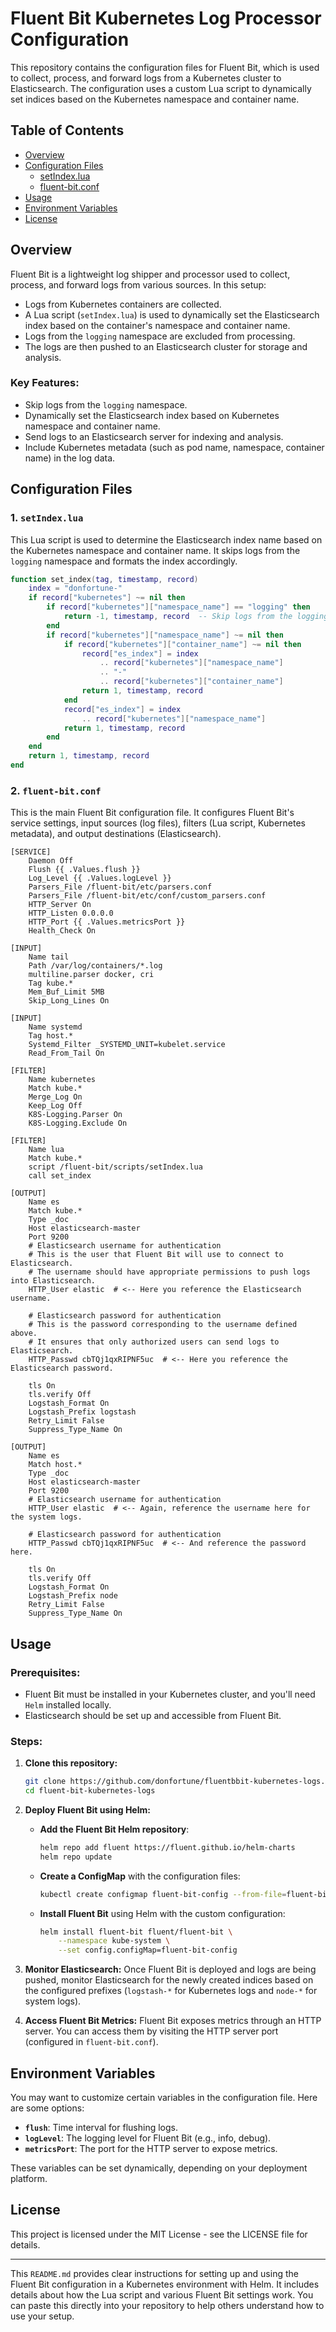 # Fluent Bit Kubernetes Log Processor Configuration

This repository contains the configuration files for Fluent Bit, which is used to collect, process, and forward logs from a Kubernetes cluster to Elasticsearch. The configuration uses a custom Lua script to dynamically set indices based on the Kubernetes namespace and container name.

## Table of Contents

- [Overview](#overview)
- [Configuration Files](#configuration-files)
  - [setIndex.lua](#setindexlua)
  - [fluent-bit.conf](#fluent-bitconf)
- [Usage](#usage)
- [Environment Variables](#environment-variables)
- [License](#license)

## Overview

Fluent Bit is a lightweight log shipper and processor used to collect, process, and forward logs from various sources. In this setup:

- Logs from Kubernetes containers are collected.
- A Lua script (`setIndex.lua`) is used to dynamically set the Elasticsearch index based on the container's namespace and container name.
- Logs from the `logging` namespace are excluded from processing.
- The logs are then pushed to an Elasticsearch cluster for storage and analysis.

### Key Features:
- Skip logs from the `logging` namespace.
- Dynamically set the Elasticsearch index based on Kubernetes namespace and container name.
- Send logs to an Elasticsearch server for indexing and analysis.
- Include Kubernetes metadata (such as pod name, namespace, container name) in the log data.

## Configuration Files

### 1. `setIndex.lua`

This Lua script is used to determine the Elasticsearch index name based on the Kubernetes namespace and container name. It skips logs from the `logging` namespace and formats the index accordingly.

```lua
function set_index(tag, timestamp, record)
    index = "donfortune-"
    if record["kubernetes"] ~= nil then
        if record["kubernetes"]["namespace_name"] == "logging" then
            return -1, timestamp, record  -- Skip logs from the logging namespace
        end
        if record["kubernetes"]["namespace_name"] ~= nil then
            if record["kubernetes"]["container_name"] ~= nil then
                record["es_index"] = index
                    .. record["kubernetes"]["namespace_name"]
                    .. "-"
                    .. record["kubernetes"]["container_name"]
                return 1, timestamp, record
            end
            record["es_index"] = index
                .. record["kubernetes"]["namespace_name"]
            return 1, timestamp, record
        end
    end
    return 1, timestamp, record
end 
```

### 2. `fluent-bit.conf`

This is the main Fluent Bit configuration file. It configures Fluent Bit's service settings, input sources (log files), filters (Lua script, Kubernetes metadata), and output destinations (Elasticsearch).
```
[SERVICE]
    Daemon Off
    Flush {{ .Values.flush }}
    Log_Level {{ .Values.logLevel }}
    Parsers_File /fluent-bit/etc/parsers.conf
    Parsers_File /fluent-bit/etc/conf/custom_parsers.conf
    HTTP_Server On
    HTTP_Listen 0.0.0.0
    HTTP_Port {{ .Values.metricsPort }}
    Health_Check On

[INPUT]
    Name tail
    Path /var/log/containers/*.log
    multiline.parser docker, cri
    Tag kube.*
    Mem_Buf_Limit 5MB
    Skip_Long_Lines On

[INPUT]
    Name systemd
    Tag host.*
    Systemd_Filter _SYSTEMD_UNIT=kubelet.service
    Read_From_Tail On

[FILTER]
    Name kubernetes
    Match kube.*
    Merge_Log On
    Keep_Log Off
    K8S-Logging.Parser On
    K8S-Logging.Exclude On

[FILTER]
    Name lua
    Match kube.*
    script /fluent-bit/scripts/setIndex.lua
    call set_index

[OUTPUT]
    Name es
    Match kube.*
    Type _doc
    Host elasticsearch-master
    Port 9200
    # Elasticsearch username for authentication
    # This is the user that Fluent Bit will use to connect to Elasticsearch.
    # The username should have appropriate permissions to push logs into Elasticsearch.
    HTTP_User elastic  # <-- Here you reference the Elasticsearch username.

    # Elasticsearch password for authentication
    # This is the password corresponding to the username defined above.
    # It ensures that only authorized users can send logs to Elasticsearch.
    HTTP_Passwd cbTQj1qxRIPNF5uc  # <-- Here you reference the Elasticsearch password.

    tls On
    tls.verify Off
    Logstash_Format On
    Logstash_Prefix logstash
    Retry_Limit False
    Suppress_Type_Name On

[OUTPUT]
    Name es
    Match host.*
    Type _doc
    Host elasticsearch-master
    Port 9200
    # Elasticsearch username for authentication
    HTTP_User elastic  # <-- Again, reference the username here for the system logs.

    # Elasticsearch password for authentication
    HTTP_Passwd cbTQj1qxRIPNF5uc  # <-- And reference the password here.

    tls On
    tls.verify Off
    Logstash_Format On
    Logstash_Prefix node
    Retry_Limit False
    Suppress_Type_Name On

```
    
## Usage

### Prerequisites:
- Fluent Bit must be installed in your Kubernetes cluster, and you'll need `Helm` installed locally.
- Elasticsearch should be set up and accessible from Fluent Bit.

### Steps:

1. **Clone this repository:**
    ```bash
    git clone https://github.com/donfortune/fluentbbit-kubernetes-logs.git
    cd fluent-bit-kubernetes-logs
    ```

2. **Deploy Fluent Bit using Helm:**

    - **Add the Fluent Bit Helm repository**:
        ```bash
        helm repo add fluent https://fluent.github.io/helm-charts
        helm repo update
        ```

    - **Create a ConfigMap** with the configuration files:
        ```bash
        kubectl create configmap fluent-bit-config --from-file=fluent-bit.conf --from-file=setIndex.lua -n kube-system
        ```

    - **Install Fluent Bit** using Helm with the custom configuration:
        ```bash
        helm install fluent-bit fluent/fluent-bit \
            --namespace kube-system \
            --set config.configMap=fluent-bit-config
        ```

3. **Monitor Elasticsearch:** Once Fluent Bit is deployed and logs are being pushed, monitor Elasticsearch for the newly created indices based on the configured prefixes (`logstash-*` for Kubernetes logs and `node-*` for system logs).

4. **Access Fluent Bit Metrics:** Fluent Bit exposes metrics through an HTTP server. You can access them by visiting the HTTP server port (configured in `fluent-bit.conf`).

## Environment Variables

You may want to customize certain variables in the configuration file. Here are some options:

- **`flush`**: Time interval for flushing logs.
- **`logLevel`**: The logging level for Fluent Bit (e.g., info, debug).
- **`metricsPort`**: The port for the HTTP server to expose metrics.

These variables can be set dynamically, depending on your deployment platform.

## License

This project is licensed under the MIT License - see the LICENSE file for details.

---

This `README.md` provides clear instructions for setting up and using the Fluent Bit configuration in a Kubernetes environment with Helm. It includes details about how the Lua script and various Fluent Bit settings work. You can paste this directly into your repository to help others understand how to use your setup.


